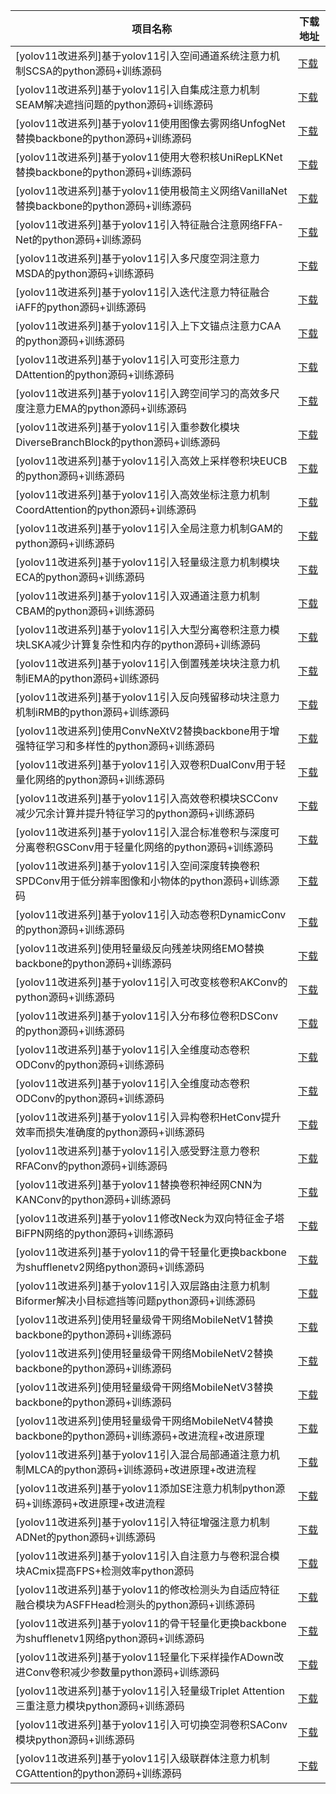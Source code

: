 <table>
<thead><tr><th>项目名称</th><th>下载地址</th></tr></thead>
<tbody>
<tr><td>[yolov11改进系列]基于yolov11引入空间通道系统注意力机制SCSA的python源码+训练源码</td><td><a href="https://mbd.pub/o/bread/YZWUkp9rbA==">下载</a></td></tr>
<tr><td>[yolov11改进系列]基于yolov11引入自集成注意力机制SEAM解决遮挡问题的python源码+训练源码</td><td><a href="https://mbd.pub/o/bread/YZWUkp9pbQ==">下载</a></td></tr>
<tr><td>[yolov11改进系列]基于yolov11使用图像去雾网络UnfogNet替换backbone的python源码+训练源码</td><td><a href="https://mbd.pub/o/bread/YZWUkp5yZg==">下载</a></td></tr>
<tr><td>[yolov11改进系列]基于yolov11使用大卷积核UniRepLKNet替换backbone的python源码+训练源码</td><td><a href="https://mbd.pub/o/bread/YZWUkp5vbA==">下载</a></td></tr>
<tr><td>[yolov11改进系列]基于yolov11使用极简主义网络VanillaNet替换backbone的python源码+训练源码</td><td><a href="https://mbd.pub/o/bread/YZWUkp1sZQ==">下载</a></td></tr>
<tr><td>[yolov11改进系列]基于yolov11引入特征融合注意网络FFA-Net的python源码+训练源码</td><td><a href="https://mbd.pub/o/bread/YZWUkp1raA==">下载</a></td></tr>
<tr><td>[yolov11改进系列]基于yolov11引入多尺度空洞注意力MSDA的python源码+训练源码</td><td><a href="https://mbd.pub/o/bread/YZWUkplqag==">下载</a></td></tr>
<tr><td>[yolov11改进系列]基于yolov11引入迭代注意力特征融合iAFF的python源码+训练源码</td><td><a href="https://mbd.pub/o/bread/YZWUkplpZg==">下载</a></td></tr>
<tr><td>[yolov11改进系列]基于yolov11引入上下文锚点注意力CAA的python源码+训练源码</td><td><a href="https://mbd.pub/o/bread/YZWUkphyaQ==">下载</a></td></tr>
<tr><td>[yolov11改进系列]基于yolov11引入可变形注意力DAttention的python源码+训练源码</td><td><a href="https://mbd.pub/o/bread/YZWUkphyZw==">下载</a></td></tr>
<tr><td>[yolov11改进系列]基于yolov11引入跨空间学习的高效多尺度注意力EMA的python源码+训练源码</td><td><a href="https://mbd.pub/o/bread/YZWUkpdsbQ==">下载</a></td></tr>
<tr><td>[yolov11改进系列]基于yolov11引入重参数化模块DiverseBranchBlock的python源码+训练源码</td><td><a href="https://mbd.pub/o/bread/YZWUkpZxag==">下载</a></td></tr>
<tr><td>[yolov11改进系列]基于yolov11引入高效上采样卷积块EUCB的python源码+训练源码</td><td><a href="https://mbd.pub/o/bread/YZWUkpZxZQ==">下载</a></td></tr>
<tr><td>[yolov11改进系列]基于yolov11引入高效坐标注意力机制CoordAttention的python源码+训练源码</td><td><a href="https://mbd.pub/o/bread/YZWUkpZwaA==">下载</a></td></tr>
<tr><td>[yolov11改进系列]基于yolov11引入全局注意力机制GAM的python源码+训练源码</td><td><a href="https://mbd.pub/o/bread/YZWTm59uZQ==">下载</a></td></tr>
<tr><td>[yolov11改进系列]基于yolov11引入轻量级注意力机制模块ECA的python源码+训练源码</td><td><a href="https://mbd.pub/o/bread/YZWTm51xag==">下载</a></td></tr>
<tr><td>[yolov11改进系列]基于yolov11引入双通道注意力机制CBAM的python源码+训练源码</td><td><a href="https://mbd.pub/o/bread/YZWTm51wbA==">下载</a></td></tr>
<tr><td>[yolov11改进系列]基于yolov11引入大型分离卷积注意力模块LSKA减少计算复杂性和内存的python源码+训练源码</td><td><a href="https://mbd.pub/o/bread/YZWTm51taw==">下载</a></td></tr>
<tr><td>[yolov11改进系列]基于yolov11引入倒置残差块块注意力机制iEMA的python源码+训练源码</td><td><a href="https://mbd.pub/o/bread/YZWTm5tpbA==">下载</a></td></tr>
<tr><td>[yolov11改进系列]基于yolov11引入反向残留移动块注意力机制iRMB的python源码+训练源码</td><td><a href="https://mbd.pub/o/bread/YZWTm5pwZg==">下载</a></td></tr>
<tr><td>[yolov11改进系列]使用ConvNeXtV2替换backbone用于增强特征学习和多样性的python源码+训练源码</td><td><a href="https://mbd.pub/o/bread/YZWTm5puZw==">下载</a></td></tr>
<tr><td>[yolov11改进系列]基于yolov11引入双卷积DualConv用于轻量化网络的python源码+训练源码</td><td><a href="https://mbd.pub/o/bread/YZWTm5puZA==">下载</a></td></tr>
<tr><td>[yolov11改进系列]基于yolov11引入高效卷积模块SCConv减少冗余计算并提升特征学习的python源码+训练源码</td><td><a href="https://mbd.pub/o/bread/YZWTm5dsZg==">下载</a></td></tr>
<tr><td>[yolov11改进系列]基于yolov11引入混合标准卷积与深度可分离卷积GSConv用于轻量化网络的python源码+训练源码</td><td><a href="https://mbd.pub/o/bread/YZWTm5Zyag==">下载</a></td></tr>
<tr><td>[yolov11改进系列]基于yolov11引入空间深度转换卷积SPDConv用于低分辨率图像和小物体的python源码+训练源码</td><td><a href="https://mbd.pub/o/bread/YZWTm5ZqaA==">下载</a></td></tr>
<tr><td>[yolov11改进系列]基于yolov11引入动态卷积DynamicConv的python源码+训练源码</td><td><a href="https://mbd.pub/o/bread/YZWTmp9yaA==">下载</a></td></tr>
<tr><td>[yolov11改进系列]使用轻量级反向残差块网络EMO替换backbone的python源码+训练源码</td><td><a href="https://mbd.pub/o/bread/YZWTmp9tZg==">下载</a></td></tr>
<tr><td>[yolov11改进系列]基于yolov11引入可改变核卷积AKConv的python源码+训练源码</td><td><a href="https://mbd.pub/o/bread/YZWTmZ1uaQ==">下载</a></td></tr>
<tr><td>[yolov11改进系列]基于yolov11引入分布移位卷积DSConv的python源码+训练源码</td><td><a href="https://mbd.pub/o/bread/YZWTmZtrbQ==">下载</a></td></tr>
<tr><td>[yolov11改进系列]基于yolov11引入全维度动态卷积ODConv的python源码+训练源码</td><td><a href="https://mbd.pub/o/bread/YZWTmZtqaw==">下载</a></td></tr>
<tr><td>[yolov11改进系列]基于yolov11引入全维度动态卷积ODConv的python源码+训练源码</td><td><a href="https://mbd.pub/o/bread/YZWTmZtqag==">下载</a></td></tr>
<tr><td>[yolov11改进系列]基于yolov11引入异构卷积HetConv提升效率而损失准确度的python源码+训练源码</td><td><a href="https://mbd.pub/o/bread/YZWTmZppag==">下载</a></td></tr>
<tr><td>[yolov11改进系列]基于yolov11引入感受野注意力卷积RFAConv的python源码+训练源码</td><td><a href="https://mbd.pub/o/bread/YZWTmZlrZQ==">下载</a></td></tr>
<tr><td>[yolov11改进系列]基于yolov11替换卷积神经网CNN为KANConv的python源码+训练源码</td><td><a href="https://mbd.pub/o/bread/YZWTmZdpbQ==">下载</a></td></tr>
<tr><td>[yolov11改进系列]基于yolov11修改Neck为双向特征金子塔BiFPN网络的python源码+训练源码</td><td><a href="https://mbd.pub/o/bread/YZWTmJ9xag==">下载</a></td></tr>
<tr><td>[yolov11改进系列]基于yolov11的骨干轻量化更换backbone为shufflenetv2网络python源码+训练源码</td><td><a href="https://mbd.pub/o/bread/YZWTmJ1saA==">下载</a></td></tr>
<tr><td>[yolov11改进系列]基于yolov11引入双层路由注意力机制Biformer解决小目标遮挡等问题python源码+训练源码</td><td><a href="https://mbd.pub/o/bread/YZWTmJxxbA==">下载</a></td></tr>
<tr><td>[yolov11改进系列]使用轻量级骨干网络MobileNetV1替换backbone的python源码+训练源码</td><td><a href="https://mbd.pub/o/bread/YZWTmJxvZA==">下载</a></td></tr>
<tr><td>[yolov11改进系列]使用轻量级骨干网络MobileNetV2替换backbone的python源码+训练源码</td><td><a href="https://mbd.pub/o/bread/YZWTmJxuaA==">下载</a></td></tr>
<tr><td>[yolov11改进系列]使用轻量级骨干网络MobileNetV3替换backbone的python源码+训练源码</td><td><a href="https://mbd.pub/o/bread/YZWTmJxraQ==">下载</a></td></tr>
<tr><td>[yolov11改进系列]使用轻量级骨干网络MobileNetV4替换backbone的python源码+训练源码+改进流程+改进原理</td><td><a href="https://mbd.pub/o/bread/YZWTmJtyZg==">下载</a></td></tr>
<tr><td>[yolov11改进系列]基于yolov11引入混合局部通道注意力机制MLCA的python源码+训练源码+改进原理+改进流程</td><td><a href="https://mbd.pub/o/bread/YZWTmJtuZA==">下载</a></td></tr>
<tr><td>[yolov11改进系列]基于yolov11添加SE注意力机制python源码+训练源码+改进原理+改进流程</td><td><a href="https://mbd.pub/o/bread/YZWTmJpybQ==">下载</a></td></tr>
<tr><td>[yolov11改进系列]基于yolov11引入特征增强注意力机制ADNet的python源码+训练源码</td><td><a href="https://mbd.pub/o/bread/YZWTmJ9qZQ==">下载</a></td></tr>
<tr><td>[yolov11改进系列]基于yolov11引入自注意力与卷积混合模块ACmix提高FPS+检测效率python源码</td><td><a href="https://mbd.pub/o/bread/YZWTmJ9pbQ==">下载</a></td></tr>
<tr><td>[yolov11改进系列]基于yolov11的修改检测头为自适应特征融合模块为ASFFHead检测头的python源码+训练源码</td><td><a href="https://mbd.pub/o/bread/YZWTmJ9paA==">下载</a></td></tr>
<tr><td>[yolov11改进系列]基于yolov11的骨干轻量化更换backbone为shufflenetv1网络python源码+训练源码</td><td><a href="https://mbd.pub/o/bread/YZWTmJ5pag==">下载</a></td></tr>
<tr><td>[yolov11改进系列]基于yolov11轻量化下采样操作ADown改进Conv卷积减少参数量python源码+训练源码</td><td><a href="https://mbd.pub/o/bread/YZWTmJ9raA==">下载</a></td></tr>
<tr><td>[yolov11改进系列]基于yolov11引入轻量级Triplet Attention三重注意力模块python源码+训练源码</td><td><a href="https://mbd.pub/o/bread/YZWTmJ9tZg==">下载</a></td></tr>
<tr><td>[yolov11改进系列]基于yolov11引入可切换空洞卷积SAConv模块python源码+训练源码</td><td><a href="https://mbd.pub/o/bread/YZWTmJ9taA==">下载</a></td></tr>
<tr><td>[yolov11改进系列]基于yolov11引入级联群体注意力机制CGAttention的python源码+训练源码</td><td><a href="https://mbd.pub/o/bread/YZWTmJ9vaA==">下载</a></td></tr>
</tbody>
</table>
